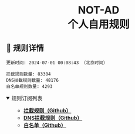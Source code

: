 <div align="center">
<h1 align="center">NOT-AD<br>个人自用规则</h1>
</div>

<h2 id="a">🎯 规则详情</h2>

```
更新时间: 2024-07-01 00:08:43 （北京时间） 

拦截规则数量: 83304 
DNS拦截规则数量: 48176 
白名单规则数量: 4293 
``` 
<details open>
<summary>规则订阅列表</summary>
<ul>

- **[拦截规则（Github）](https://m.wosk.asia/https://raw.githubusercontent.com/tyy840913/NOT-AD/master/rules.txt)**
- **[DNS拦截规则（Github）](https://m.wosk.asia/https://raw.githubusercontent.com/tyy840913/NOT-AD/master/dns.txt)**
- **[白名单（Github）](https://m.wosk.asia/https://raw.githubusercontent.com/tyy840913/NOT-AD/master/allow.txt)**
  

</ul>
</details>
